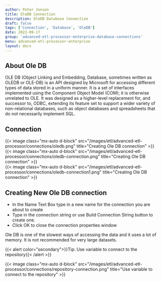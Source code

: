 ```yaml
---
author: Peter Jonson
title: OleDB Connection
description: OleDB Database Connection
draft: false
tags: ['Connection', 'Database', 'OleDB']
date: 2022-09-17
group: 'advanced-etl-processor-enterprise-database-connections'
menu: advanced-etl-processor-enterprise
layout: docs
---
```


## About Ole DB

OLE DB (Object Linking and Embedding, Database, sometimes written as OLEDB or OLE-DB) is an API designed by Microsoft for accessing different types of data stored in a uniform manner. It is a set of interfaces implemented using the Component Object Model (COM); it is otherwise unrelated to OLE. It was designed as a higher-level replacement for, and successor to, ODBC, extending its feature set to support a wider variety of non-relational databases, such as object databases and spreadsheets that do not necessarily implement SQL.

## Connection

{{< image class="mx-auto d-block" src="/images/etl/advanced-etl-processor/connections/oledb.png" title="Creating Ole DB connection" >}}
\
{{< image class="mx-auto d-block" src="/images/etl/advanced-etl-processor/connections/oledb-connection.png" title="Creating Ole DB connection" >}}
\
{{< image class="mx-auto d-block" src="/images/etl/advanced-etl-processor/connections/oledb-connection1.png" title="Creating Ole DB connection" >}}

## Creating New Ole DB connection

- In the Name Text Box type in a new name for the connection you are about to create
- Type in the connection string or use Build Connection String button to create one.
- Click OK to close the connection properties window

Ole DB is one of the slowest ways of accessing the data and it uses a lot of memory.
It is not recommended for very large datasets.

{{< alert color="secondary">}}Tip: Use variable to connect to the repository{{< /alert >}}

{{< image class="mx-auto d-block" src="/images/etl/advanced-etl-processor/connections/repository-connection.png" title="Use variable to connect to the repository" >}}
